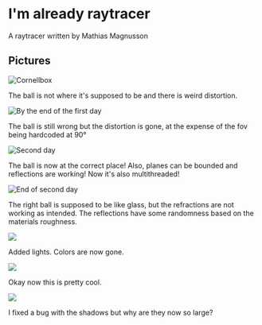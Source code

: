 # I'm already raytracer

A raytracer written by Mathias Magnusson

## Pictures

![Cornellbox](images/211010-0.png)

The ball is not where it's supposed to be and there is weird distortion.

![By the end of the first day](images/211010-1.png)

The ball is still wrong but the distortion is gone, at the expense of the fov being hardcoded at 90°

![Second day](images/211010-2.png)

The ball is now at the correct place! Also, planes can be bounded and reflections are working! Now it's also multithreaded!

![End of second day](images/211010-3.png)

The right ball is supposed to be like glass, but the refractions are not working as intended. The reflections have some randomness based on the materials roughness.

![](images/211011-0.png)

Added lights. Colors are now gone.

![](images/211011-1.png)

Okay now this is pretty cool.

![](images/211011-1.png)

I fixed a bug with the shadows but why are they now so large?